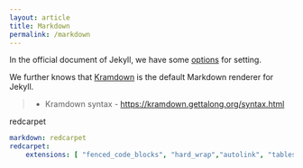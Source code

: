 ```yaml
---
layout: article
title: Markdown
permalink: /markdown
---
```


In the official document of Jekyll, we have some [options](https://jekyllrb.com/docs/configuration/markdown/) for setting.

We further knows that [Kramdown](https://kramdown.gettalong.org/index.html) is the default Markdown renderer for Jekyll. 

>+ Kramdown syntax - <https://kramdown.gettalong.org/syntax.html>

redcarpet
```yml
markdown: redcarpet
redcarpet:
    extensions: [ "fenced_code_blocks", "hard_wrap","autolink", "tables", "strikethrough", "superscript", "with_toc_data", "highlight", "prettify","no_intra_emphasis"]
```
